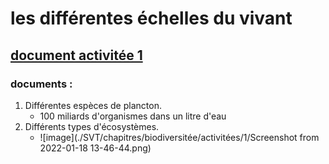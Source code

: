 # les différentes échelles du vivant
## [document activitée 1](obsidian://open?vault=Lyc%C3%A9e&file=SVT%2Fdocument%20cloud%2FSVT%2F5%20-%20La%20biodiversit%C3%A9%20et%20son%20%C3%A9volution%2FActivit%C3%A9%201%2FActivit%C3%A9%201%20-%20Les%20%C3%A9chelles%20de%20la%20biodiversit%C3%A9.pdf)
### documents :
1. Différentes espèces de plancton.
	- 100 miliards d'organismes dans un litre d'eau
2. Différents types d'écosystèmes.
	- ![image](./SVT/chapitres/biodiversitée/activitées/1/Screenshot from 2022-01-18 13-46-44.png)
